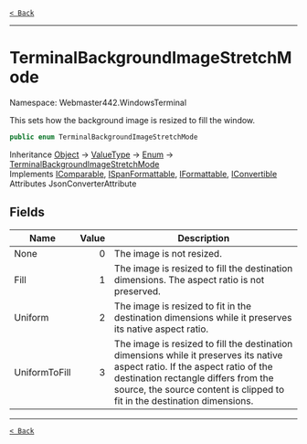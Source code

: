 [`< Back`](./)

---

# TerminalBackgroundImageStretchMode

Namespace: Webmaster442.WindowsTerminal

This sets how the background image is resized to fill the window.

```csharp
public enum TerminalBackgroundImageStretchMode
```

Inheritance [Object](https://docs.microsoft.com/en-us/dotnet/api/system.object) → [ValueType](https://docs.microsoft.com/en-us/dotnet/api/system.valuetype) → [Enum](https://docs.microsoft.com/en-us/dotnet/api/system.enum) → [TerminalBackgroundImageStretchMode](./webmaster442.windowsterminal.terminalbackgroundimagestretchmode)<br>
Implements [IComparable](https://docs.microsoft.com/en-us/dotnet/api/system.icomparable), [ISpanFormattable](https://docs.microsoft.com/en-us/dotnet/api/system.ispanformattable), [IFormattable](https://docs.microsoft.com/en-us/dotnet/api/system.iformattable), [IConvertible](https://docs.microsoft.com/en-us/dotnet/api/system.iconvertible)<br>
Attributes JsonConverterAttribute

## Fields

| Name | Value | Description |
| --- | --: | --- |
| None | 0 | The image is not resized. |
| Fill | 1 | The image is resized to fill the destination dimensions. The aspect ratio is not preserved. |
| Uniform | 2 | The image is resized to fit in the destination dimensions while it preserves its native aspect ratio. |
| UniformToFill | 3 | The image is resized to fill the destination dimensions while it preserves its native aspect ratio. If the aspect ratio of the destination rectangle differs from the source, the source content is clipped to fit in the destination dimensions. |

---

[`< Back`](./)
